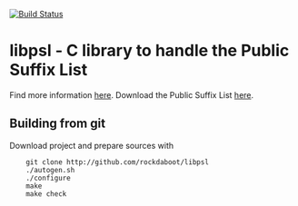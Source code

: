[![Build Status](https://travis-ci.org/rockdaboot/libpsl.png?branch=master)](https://travis-ci.org/rockdaboot/libpsl)

libpsl - C library to handle the Public Suffix List
===================================================

Find more information [here](http://publicsuffix.org/).
Download the Public Suffix List [here](https://hg.mozilla.org/mozilla-central/raw-file/tip/netwerk/dns/effective_tld_names.dat).

Building from git
-----------------

Download project and prepare sources with

		git clone http://github.com/rockdaboot/libpsl
		./autogen.sh
		./configure
		make
		make check
